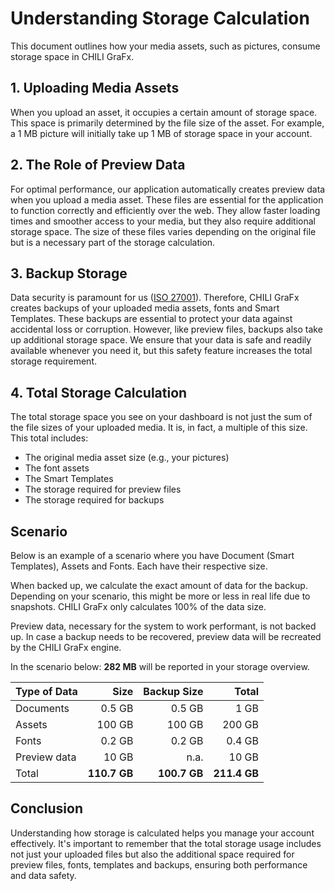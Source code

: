 # Understanding Storage Calculation

This document outlines how your media assets, such as pictures, consume storage space in CHILI GraFx.

## 1. **Uploading Media Assets**

When you upload an asset, it occupies a certain amount of storage space. This space is primarily determined by the file size of the asset. For example, a 1 MB picture will initially take up 1 MB of storage space in your account.

## 2. **The Role of Preview Data**

For optimal performance, our application automatically creates preview data when you upload a media asset. These files are essential for the application to function correctly and efficiently over the web. They allow faster loading times and smoother access to your media, but they also require additional storage space. The size of these files varies depending on the original file but is a necessary part of the storage calculation.

## 3. **Backup Storage**

Data security is paramount for us ([ISO 27001](https://www.chili-publish.com/trust/)). Therefore, CHILI GraFx creates backups of your uploaded media assets, fonts and Smart Templates. These backups are essential to protect your data against accidental loss or corruption. However, like preview files, backups also take up additional storage space. We ensure that your data is safe and readily available whenever you need it, but this safety feature increases the total storage requirement.

## 4. **Total Storage Calculation**

The total storage space you see on your dashboard is not just the sum of the file sizes of your uploaded media. It is, in fact, a multiple of this size. This total includes:

- The original media asset size (e.g., your pictures)
- The font assets
- The Smart Templates
- The storage required for preview files
- The storage required for backups

## Scenario

Below is an example of a scenario where you have Document (Smart Templates), Assets and Fonts. Each have their respective size.

When backed up, we calculate the exact amount of data for the backup. Depending on your scenario, this might be more or less in real life due to snapshots. CHILI GraFx only calculates 100% of the data size.

Preview data, necessary for the system to work performant, is not backed up. In case a backup needs to be recovered, preview data will be recreated by the CHILI GraFx engine.

In the scenario below: **282 MB** will be reported in your storage overview.

| Type of Data  | Size   | Backup Size   | Total |
| ----------- 	| -----: | -----: | --: |
| Documents     | 0.5 GB  | 0.5 GB  | 1 GB |
| Assets        | 100 GB | 100 GB | 200 GB |
| Fonts         | 0.2 GB   | 0.2 GB   | 0.4 GB |
| Preview data  | 10 GB  | n.a. | 10 GB |
| Total  		| **110.7 GB**  | **100.7 GB** | **211.4 GB** |

## Conclusion

Understanding how storage is calculated helps you manage your account effectively. It's important to remember that the total storage usage includes not just your uploaded files but also the additional space required for preview files, fonts, templates and backups, ensuring both performance and data safety.